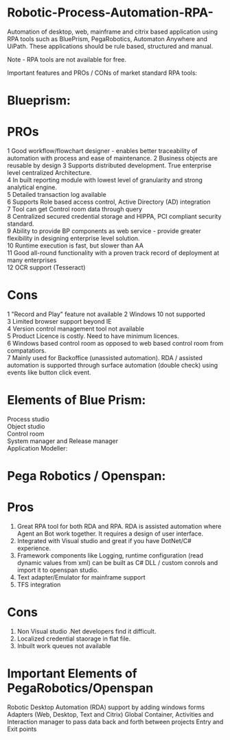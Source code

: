 # Robotic-Process-Automation-RPA-
Automation of desktop, web, mainframe and citrix based application using RPA tools such as BluePrism, PegaRobotics, Automaton Anywhere and UiPath.
These applications should be rule based, structured and manual.

Note - RPA tools are not available for free.

Important features and PROs / CONs of market standard RPA tools:

# Blueprism:

# PROs		
1	Good workflow/flowchart designer -  enables better traceability of automation with process and ease of maintenance.	
2	Business objects are reusable by design	
3	Supports distributed development. True enterprise level centralized Architecture.	
4	In built reporting module with lowest level of granularity and strong analytical engine.	
5	Detailed transaction log available	
6	Supports Role based access control, Active Directory (AD) integration	
7	Tool can get Control room data through query	
8	Centralized secured credential storage and HIPPA, PCI compliant security standard.	
9	Ability to provide BP components as web service - provide greater flexibility in designing enterprise level solution. 	
10	Runtime execution is fast, but slower than AA	
11	Good all-round functionality with a proven track record of deployment at many enterprises	
12	OCR support (Tesseract)	
		
# Cons		
1	"Record and Play" feature not available	
2	Windows 10 not supported	
3	Limited browser support beyond IE	
4	Version control management tool not available	
5	Product Licence is costly. Need to have minimum licences.	
6	Windows based control room as opposed to web based control room from compatatiors.	
7	Mainly used for Backoffice (unassisted automation). RDA / assisted automation is supported through surface automation (double check) using events like button click event.	
		
# Elements of Blue Prism:		
Process studio		
Object studio		
Control room 		
System manager and Release manager		
Application Modeller:		

# Pega Robotics / Openspan:

# Pros
1. Great RPA tool for both RDA and RPA. RDA is assisted automation where Agent an Bot work together. It requires a design of user interface.
2. Integrated with Visual studio and great if you have DotNet/C# experience.
3. Framework components like Logging,  runtime configuration (read dynamic values from  xml)  can be built as C# DLL / custom conrols and import it to openspan studio.
4. Text adapter/Emulator for mainframe support
5. TFS integration

# Cons
1. Non Visual studio .Net developers find it difficult.
2. Localized credential staorage in flat file.
3. Inbuilt work queues not available 

# Important Elements of PegaRobotics/Openspan
Robotic Desktop Automation (RDA) support by adding windows forms
Adapters (Web, Desktop, Text and Citrix)
Global Container, Activities and Interaction manager to pass data back and forth between projects
Entry and Exit points
